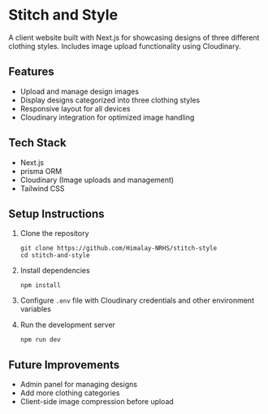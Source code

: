 # Stitch and Style

A client website built with Next.js for showcasing designs of three different clothing styles. Includes image upload functionality using Cloudinary.

## Features

- Upload and manage design images
- Display designs categorized into three clothing styles
- Responsive layout for all devices
- Cloudinary integration for optimized image handling

## Tech Stack

- Next.js
- prisma ORM
- Cloudinary (Image uploads and management)
- Tailwind CSS 


## Setup Instructions

1. Clone the repository
   ```
   git clone https://github.com/Himalay-NRHS/stitch-style
   cd stitch-and-style
   ```

2. Install dependencies
   ```
   npm install
   ```

3. Configure `.env` file with Cloudinary credentials and other environment variables

4. Run the development server
   ```
   npm run dev
   ```

## Future Improvements

- Admin panel for managing designs
- Add more clothing categories
- Client-side image compression before upload

